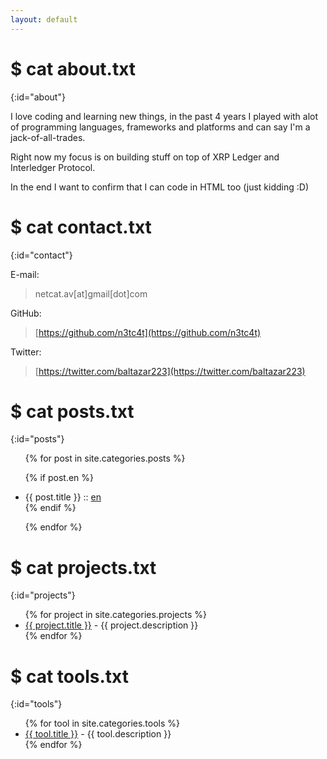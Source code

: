 ```yaml
---
layout: default
---
```


# $ cat about.txt
{:id="about"}

I love coding and learning new things, in the past 4 years I played with alot of
programming languages, frameworks and platforms and can say I'm a
jack-of-all-trades.

Right now my focus is on building stuff on top of XRP Ledger and Interledger Protocol.

In the end I want to confirm that I can code in HTML too (just kidding :D) 

# $ cat contact.txt
{:id="contact"}

E-mail:

> netcat.av[at]gmail[dot]com

GitHub:

> [https://github.com/n3tc4t](https://github.com/n3tc4t)

Twitter:

> [https://twitter.com/baltazar223](https://twitter.com/baltazar223)

# $ cat posts.txt
{:id="posts"}

<ul>
{% for post in site.categories.posts %}

{% if post.en %}
<li>{{ post.title }} :: <a href="{{ post.url }}" title="{{ post.description }}">en</a></li>
{% endif %}

{% endfor %}
</ul>

# $ cat projects.txt
{:id="projects"}

<ul>
{% for project in site.categories.projects %}
<li><a href="{{ project.link }}">{{ project.title }}</a> - {{ project.description }}</li>
{% endfor %}
</ul>

# $ cat tools.txt
{:id="tools"}

<ul>
{% for tool in site.categories.tools %}
<li><a href="{{ tool.link }}">{{ tool.title }}</a> - {{ tool.description }}</li>
{% endfor %}
</ul>
